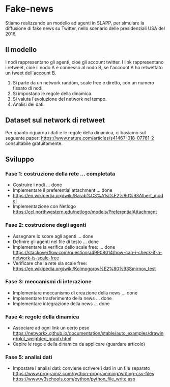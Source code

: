 # Fake-news
Stiamo realizzando un modello ad agenti in SLAPP, per simulare la diffusione di fake news su Twitter, nello scenario delle presidenziali 
USA del 2016.

## Il modello
I nodi rappresentano gli agenti, cioè gli account twitter.
I link rappresentano i retweet, cioè il nodo A è connesso al nodo B, se l'account A ha retwettato un tweet dell'account B.
1. Si parte da un network random, scale free e diretto, con un numero fissato di nodi.
2. Si impostano le regole della dinamica.
3. Si valuta l'evoluzione del network nel tempo. 
4. Analisi dei dati. 

## Dataset sul network di retweet 
Per quanto riguarda i dati e le regole della dinamica, ci basiamo sul seguente paper:
https://www.nature.com/articles/s41467-018-07761-2
consultabile gratuitamente. 

## Sviluppo
### Fase 1: costruzione della rete ... completata
- Costruire i nodi ... done
- Implementare il preferential attachment ... done
- https://en.wikipedia.org/wiki/Barab%C3%A1si%E2%80%93Albert_model
- Implementazione con Netlogo
https://ccl.northwestern.edu/netlogo/models/PreferentialAttachment

### Fase 2: costruzione degli agenti 
- Assegnare lo score agli agenti ... done 
- Definire gli agenti nel file di testo ... done 
- Implementare la verifica dello scale free: ... done 
https://stackoverflow.com/questions/49908014/how-can-i-check-if-a-network-is-scale-free
- Verificare che la rete sia scale free:
https://en.wikipedia.org/wiki/Kolmogorov%E2%80%93Smirnov_test

### Fase 3: meccanismi di interazione
- Implementare meccanismo di creazione della news ... done
- Implementare trasferimento della news ... done
- Implementare integrazione della news ... done

### Fase 4: regole della dinamica 
- Associare ad ogni link un certo peso
https://networkx.github.io/documentation/stable/auto_examples/drawing/plot_weighted_graph.html
- Capire le regole della dinamica da applicare (guardare articolo)

### Fase 5: analisi dati 
- Impostare l'analisi dati: conviene scrivere i dati in un file separato 
https://www.programiz.com/python-programming/writing-csv-files
https://www.w3schools.com/python/python_file_write.asp
